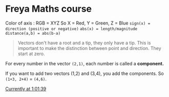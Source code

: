 # Freya Maths course


Color of axis : RGB = XYZ
So X = Red, Y = Green, Z = Blue
`sign(x) = direction (positive or negative)`
`abs(x) = length/magnitude`
`distance(a,b) = abs(b-a)`


> Vectors don't have a root and a tip, they only have a tip. This is important to make the distinction between point and direction. They start at zero.

For every number in the vector `(2,1)`, each number is called a **component.**

If you want to add two vectors (1,2) and (3,4), you add the components.
So `(1+3, 2+4)` = `(4,6)`.

[Currently at 1:01:39](https://youtu.be/MOYiVLEnhrw?t=2525)